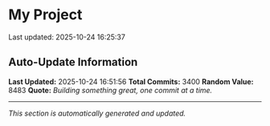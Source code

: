 # My Project


Last updated: 2025-10-24 16:25:37















































































































































































































































































































































































































































































































































































































































































































































































































































































































































































































































































































































































































































































































































































































































































































































































































































































































































































































































































































































































































































































































































































































































































































































































































































































































































































































































































































































































































































































































































































































































































































































































































































































































































































































































































































































































































































































































































































































































































































































## Auto-Update Information

**Last Updated:** 2025-10-24 16:51:56
**Total Commits:** 3400
**Random Value:** 8483
**Quote:** _Building something great, one commit at a time._

---
_This section is automatically generated and updated._